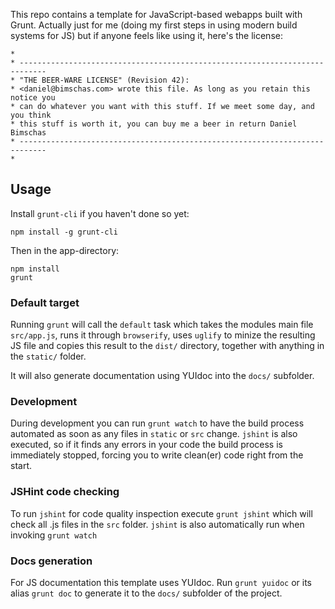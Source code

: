 This repo contains a template for JavaScript-based webapps built with Grunt. Actually just for me (doing my first steps in using modern build systems for JS) but if anyone feels like using it, here's the license:

```
*
* ----------------------------------------------------------------------------
* "THE BEER-WARE LICENSE" (Revision 42):
* <daniel@bimschas.com> wrote this file. As long as you retain this notice you
* can do whatever you want with this stuff. If we meet some day, and you think
* this stuff is worth it, you can buy me a beer in return Daniel Bimschas
* ----------------------------------------------------------------------------
*
```

## Usage

Install ```grunt-cli``` if you haven't done so yet:

```
npm install -g grunt-cli
```

Then in the app-directory:

```
npm install
grunt
```

### Default target

Running ```grunt``` will call the ```default``` task which takes the modules main
file ```src/app.js```, runs it through ```browserify```, uses ```uglify``` to minize
the resulting JS file and copies this result to the ```dist/``` directory, together
with anything in the ```static/``` folder.

It will also generate documentation using YUIdoc into the ```docs/``` subfolder.

### Development

During development you can run ```grunt watch``` to have the build process automated as
soon as any files in ```static``` or ```src``` change. ```jshint``` is also executed, so
if it finds any errors in your code the build process is immediately stopped, forcing you
to write clean(er) code right from the start.

### JSHint code checking

To run ```jshint``` for code quality inspection execute ```grunt jshint``` which
will check all .js files in the ```src``` folder. ```jshint``` is also automatically
run when invoking ```grunt watch```


### Docs generation

For JS documentation this template uses YUIdoc. Run ```grunt yuidoc``` or its alias ```grunt
doc``` to generate it to the ```docs/``` subfolder of the project.